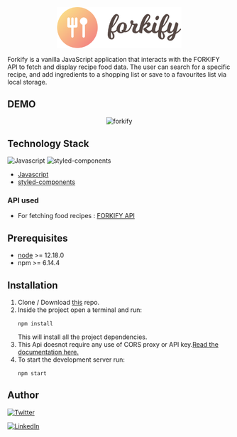 <p align="center">
    <img src="./dist/img/logo.png" alt="forkify" width="280px">
   

</p>

Forkify is a vanilla JavaScript application that interacts with the FORKIFY API to fetch and display recipe food data. The user can search for a specific recipe, and add ingredients to a shopping list or save to a favourites list via local storage.

## DEMO
<p align="center">
<img src="./dist/img/delish.gif" alt="forkify">
</p>


##  Technology Stack
![Javascript](https://img.shields.io/badge/frontend-javascript-61dafb?style=flat&logo=Javascript)
![styled-components](https://img.shields.io/badge/styling-styled--components-%23DB7093?style=flat&logo=styled-components)


* [Javascript](https://developer.mozilla.org/en-US/docs/Web/JavaScript)
* [styled-components](https://styled-components.com/)

### API used
* For fetching food recipes : [FORKIFY API](https://forkify-api.herokuapp.com/)

##  Prerequisites
* [node](https://nodejs.org/en/) >= 12.18.0
* npm >= 6.14.4

## Installation

1. Clone / Download [this](https://github.com/sidrakshe28/Delish) repo.
2. Inside the project open a terminal and run:
    ```
    npm install
    ```
    This will install all the project dependencies.
3. This Api doesnot require any use of  CORS proxy or API key.[Read the documentation here.](https://forkify-api.herokuapp.com/)
4. To start the development server run:
    ```
    npm start
    ```


##  Author
[![Twitter](https://img.shields.io/badge/follow-%40SidRakshe28-1DA1F2?style=flat&logo=Twitter)](https://twitter.com/SidRakshe28) 

[![LinkedIn](https://img.shields.io/badge/connect-%40siddhika28-%230077B5?style=flat&logo=LinkedIn)](https://www.linkedin.com/in/siddhika28/)




